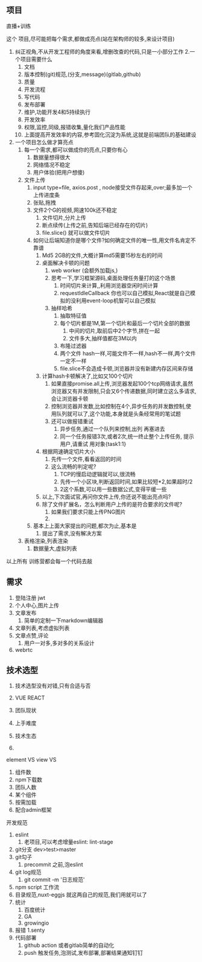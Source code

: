 ## 项目

直播+训练

这个 项目,尽可能把每个需求,都做成亮点(站在架构师的较多,来设计项目)

1. 纠正视角,不从开发工程师的角度来看,增删改查的代码,只是一小部分工作
2.一个项目需要什么
    1. 文档
    2. 版本控制(git)规范,(分支,message)(gitlab,github)
    3. 质量
    4. 开发流程
    5. 写代码
    6. 发布部署
    7. 维护,功能开发4和5持续执行
    8. 开发效率
    9. 权限,监控,同级,报错收集,量化我们产品性能
    10. 上面提高开发效率的内容,参考固化沉淀为系统,这就是前端团队的基础建设
3. 一个项目怎么做才算亮点
    1. 每一个需求,都可以做成你的亮点,只要你有心
        1. 数据量想得很大
        2. 网络情况不稳定
        3. 用户体验(把用户想傻)
    2. 文件上传
        1. input type=file, axios.post , node接受文件存起来,over;最多加一个上传进度条
        2. 张贴,拖拽
        3. 文件2个G的视频,网速100k还不稳定
            1. 文件切片,分片上传
            2. 断点续传(上传之前,告知后端已经存在的切片)
            3. file.slice() 就可以做文件切片
        4. 如何让后端知道你是哪个文件?如何确定文件的唯一性,用文件名肯定不靠谱
            1. Md5 2GB的文件,大概计算md5需要15秒左右的时间
            2. 桌面解决卡顿的问题
                1. web worker (会额外加载js,)
                2. 思考一下,学习框架源码,桌面处理任务量打的这个场景
                    1. 时间切片来计算,,利用浏览器空闲时间计算
                    2. requestIdleCallback 你也可以自己模拟,React就是自己模拟的没利用event-loop机智可以自己模拟
                3. 抽样哈希
                    1. 抽取特征值
                    2. 每个切片都是1M,第一个切片和最后一个切片全部的数据
                        1. 中间的切片,取前后中2个字节,拼在一起
                        2. 文件多大,抽样值都在3M以内
                    3. 布隆过滤器
                    4. 两个文件 hash一样,可能文件不一样,hash不一样,两个文件一定不一样
                    5. file.slice不会造成卡顿,浏览器并没有新建内存区间来存储
            3. 计算hash卡顿解决了,比如又100个切片
                1. 如果直接promise.all上传,浏览器发起100个tcp网络请求,虽然浏览器又有并发限制,只会又6个传递数据,同时建立这么多请求,会让浏览器卡顿
                2. 控制浏览器并发数,比如控制在4个,异步任务的并发数控制,使用队列就可以了,这个功能,本身就是头条经常用的笔试题
                3. 还可以做报错重试
                    1. 异步任务,通过一个队列来控制,出列 再塞进去
                    2. 同一个任务报错3次,或者2次,统一终止整个上传任务, 提示用户,请重试 用对象{task1:1}
            4. 根据网速确定切片大小
                1. 先传一个文件,看看返回的时间
                2. 这么流畅的判定呢?
                    1. TCP的慢启动逻辑就可以,很流畅
                    2. 先传一个小区块,判断返回时间,如果比较短*2,如果超时/2
                    3. 2这个系数,可以用一些数据公式,变得平缓一些
            5. 以上,下次面试官,再问你文件上传,你还说不能出亮点吗?
            6. 除了文件扩展名，怎么判断用户上传的是符合要求的文件呢?
                1. 如果我们要求只能上传PNG图片
                2.  
        5. 基本上上面大家提出的问题,都次为止,基本是
            1. 提出了需求,没有解决方案
    3. 表格渲染,列表渲染
        1. 数据量大,虚拟列表

以上所有 训练营都会每一个代码去敲


## 需求 
1. 登陆注册 jwt
2. 个人中心,图片上传
3. 文章发布
    1. 简单的定制一下markdown编辑器
4. 文章列表,考虑虚拟列表
5. 文章点赞,评论
    1. 用户一对多,多对多的关系设计
6. webrtc

## 技术选型
1. 技术选型没有对错,只有合适与否
2. VUE REACT

1. 团队现状
2. 上手难度
3. 技术生态
4. 

element VS view VS

1. 组件数
2. npm下载数
3. 团队人数
4. 某个组件
5. 按需加载
6. 配合admin框架


开发规范
1. eslint
    1. 老项目,可以考虑增量eslint: lint-stage
2. git分支 dev>test>master
3. git勾子
    1. precommit 之前,泡eslint
4. git log规范
    1. git commit -m '日志规范'
5. npm script 工作流
6. 目录规范,nuxt-eggjs 就这两自己的规范,我们用就可以了
7. 统计
    1. 百度统计
    2. GA
    3. growingio
8. 报错
    1.senty
9. 代码部署
    1. github action 或者gitlab简单的自动化
    2. push 触发任务,泡测试,发布部署,部署结果通知钉钉 

